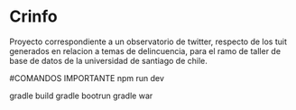 # Crinfo
Proyecto correspondiente a un observatorio de twitter, respecto de los tuit generados en relacion a temas de delincuencia, para el ramo de taller de base de datos de la universidad de santiago de chile.


#COMANDOS IMPORTANTE
npm run dev

gradle build
gradle bootrun
gradle war
